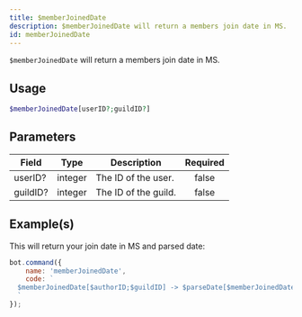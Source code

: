 ```yaml
---
title: $memberJoinedDate
description: $memberJoinedDate will return a members join date in MS.
id: memberJoinedDate
---
```


`$memberJoinedDate` will return a members join date in MS.

## Usage

```php
$memberJoinedDate[userID?;guildID?]
```

## Parameters

| Field    | Type    | Description          | Required |
| -------- | ------- | -------------------- | :------: |
| userID?  | integer | The ID of the user.  |  false   |
| guildID? | integer | The ID of the guild. |  false   |

## Example(s)

This will return your join date in MS and parsed date:

```javascript
bot.command({
    name: 'memberJoinedDate',
    code: `
  $memberJoinedDate[$authorID;$guildID] -> $parseDate[$memberJoinedDate[$authorID;$guildID]]
  `
});
```
